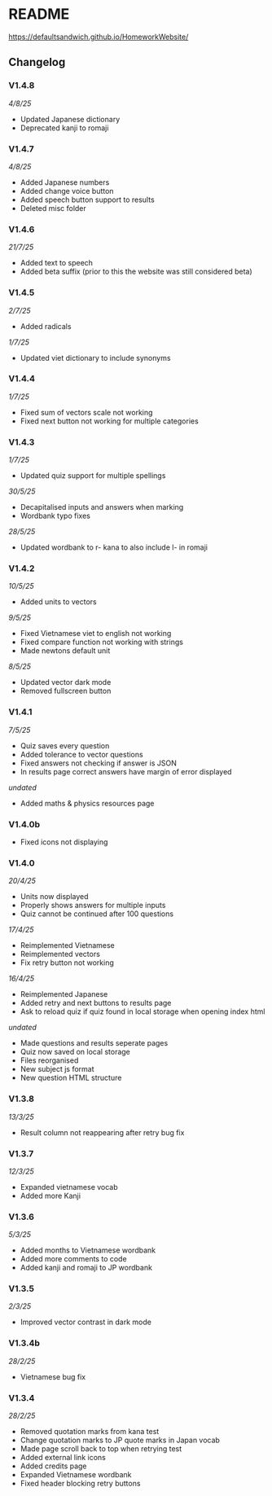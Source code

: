 # README

https://defaultsandwich.github.io/HomeworkWebsite/

## Changelog
### V1.4.8
*4/8/25*
- Updated Japanese dictionary
- Deprecated kanji to romaji

### V1.4.7
*4/8/25*
- Added Japanese numbers
- Added change voice button
- Added speech button support to results
- Deleted misc folder

### V1.4.6
*21/7/25*
- Added text to speech
- Added beta suffix (prior to this the website was still considered beta)

### V1.4.5
*2/7/25*
- Added radicals

*1/7/25*
- Updated viet dictionary to include synonyms

### V1.4.4
*1/7/25*
- Fixed sum of vectors scale not working
- Fixed next button not working for multiple categories

### V1.4.3
*1/7/25*
- Updated quiz support for multiple spellings

*30/5/25*
- Decapitalised inputs and answers when marking
- Wordbank typo fixes

*28/5/25*
- Updated wordbank to r- kana to also include l- in romaji

### V1.4.2
*10/5/25*
- Added units to vectors

*9/5/25*
- Fixed Vietnamese viet to english not working
- Fixed compare function not working with strings
- Made newtons default unit

*8/5/25*
- Updated vector dark mode
- Removed fullscreen button

### V1.4.1
*7/5/25*
- Quiz saves every question
- Added tolerance to vector questions
- Fixed answers not checking if answer is JSON
- In results page correct answers have margin of error displayed

*undated*
- Added maths & physics resources page

### V1.4.0b
- Fixed icons not displaying

### V1.4.0
*20/4/25*
- Units now displayed
- Properly shows answers for multiple inputs
- Quiz cannot be continued after 100 questions

*17/4/25*
- Reimplemented Vietnamese
- Reimplemented vectors
- Fix retry button not working

*16/4/25*
- Reimplemented Japanese
- Added retry and next buttons to results page
- Ask to reload quiz if quiz found in local storage when opening index html

*undated*
- Made questions and results seperate pages
- Quiz now saved on local storage
- Files reorganised
- New subject js format
- New question HTML structure 

### V1.3.8
*13/3/25*
- Result column not reappearing after retry bug fix

### V1.3.7
*12/3/25*
- Expanded vietnamese vocab
- Added more Kanji

### V1.3.6
*5/3/25*
- Added months to Vietnamese wordbank
- Added more comments to code
- Added kanji and romaji to JP wordbank

### V1.3.5 
*2/3/25*
- Improved vector contrast in dark mode

### V1.3.4b 
*28/2/25*
- Vietnamese bug fix

### V1.3.4 
*28/2/25*
- Removed quotation marks from kana test
- Change quotation marks to JP quote marks in Japan vocab
- Made page scroll back to top when retrying test
- Added external link icons
- Added credits page
- Expanded Vietnamese wordbank
- Fixed header blocking retry buttons





